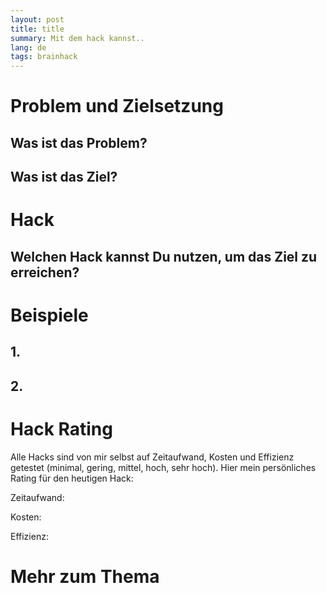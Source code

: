 ```yaml
---
layout: post
title: title
summary: Mit dem hack kannst..
lang: de
tags: brainhack
---
```


# Problem und Zielsetzung

## Was ist das Problem?

## Was ist das Ziel?

# Hack

## Welchen Hack kannst Du nutzen, um das Ziel zu erreichen?

# Beispiele

## 1. 
## 2.

# Hack Rating
Alle Hacks sind von mir selbst auf Zeitaufwand, Kosten und Effizienz getestet (minimal, gering, mittel, hoch, sehr hoch). Hier mein persönliches Rating für den heutigen Hack:

Zeitaufwand: 

Kosten: 

Effizienz: 

# Mehr zum Thema
